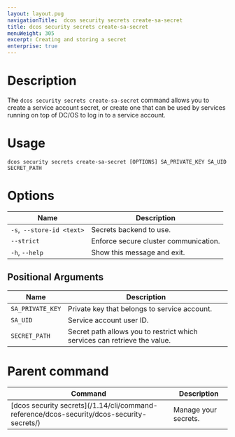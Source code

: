 ```yaml
---
layout: layout.pug
navigationTitle:  dcos security secrets create-sa-secret
title: dcos security secrets create-sa-secret
menuWeight: 305
excerpt: Creating and storing a secret
enterprise: true
---
```


# Description

The `dcos security secrets create-sa-secret` command allows you to create a service account secret, or create one that can be used by services running on top of DC/OS to log in to a service account.

# Usage

```
dcos security secrets create-sa-secret [OPTIONS] SA_PRIVATE_KEY SA_UID SECRET_PATH
```

# Options

| Name |  Description |
|---------|-------------|
| `-s`,` --store-id <text>` | Secrets backend to use.|
|  `--strict `    |        Enforce secure cluster communication.|
|  `-h`, `--help`    |       Show this message and exit.|

## Positional Arguments

| Name |  Description |
|---------|-------------|
|  `SA_PRIVATE_KEY` | Private key that belongs to service account. |
|  `SA_UID` | Service account user ID. |
|  `SECRET_PATH` | Secret path allows you to restrict which services can retrieve the value. |

# Parent command

| Command | Description |
|---------|-------------|
| [dcos security secrets]\(/1.14/cli/command-reference/dcos-security/dcos-security-secrets/) |  Manage your secrets. |
